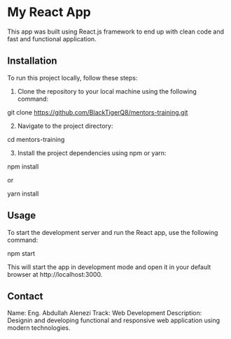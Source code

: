 # My React App

This app was built using React.js framework to end up with clean code and fast and functional application.

## Installation

To run this project locally, follow these steps:

1. Clone the repository to your local machine using the following command:

git clone https://github.com/BlackTigerQ8/mentors-training.git

2. Navigate to the project directory:

cd mentors-training

3. Install the project dependencies using npm or yarn:

npm install

or

yarn install

## Usage

To start the development server and run the React app, use the following command:

npm start

This will start the app in development mode and open it in your default browser at http://localhost:3000.

## Contact

Name: Eng. Abdullah Alenezi
Track: Web Development
Description: Designin and developing functional and responsive web application using modern technologies.
